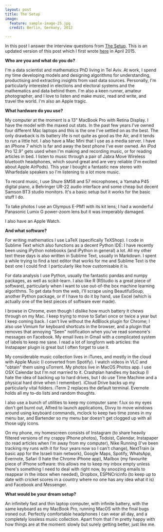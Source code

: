 ```yaml
---
layout: post
title: The Setup
image:
  feature: sample-image-25.jpg
  credit: Berlin, Germany, 2012

---
```


In this post I answer the interview questions from [The Setup](http://usesthis.com/). This is an updated version of this post which I first wrote [here](http://www.clintonboys.com/uses-this-old/) in April 2015. 

**Who are you and what do you do?**

I'm a data scientist and mathematics PhD living in Tel Aviv. At work, I spend my time developing models and designing algorithms for understanding, productising and extracting insights from vast data sources. Personally, I'm particularly interested in elections and electoral systems and the mathematics and data behind them. I'm also a keen runner, amateur photographer, and I love to listen and make music, read and write, and travel the world. I'm also an Apple tragic.

**What hardware do you use?**

My computer at the moment is a 13" MacBook Pro with Retina Display. I have the model with the maxed out stats. In the past few years I've owned four different Mac laptops and this is the one I've settled on as the best. The only drawback is its battery life is not quite as good as the Air, and it tends to run a little hot. I also have a Mac Mini that I use as a media server. I have an iPhone 7 which is far and away the best phone I've ever owned. An iPod Pro 12.9" gets used when I'm making and recording music, or for reading articles in bed. I listen to music through a pair of Jabra Move Wireless bluetooth headphones, which sound great and are very reliable (I'm excited about Apple AirPods). This year I bought a fantastic new stereo with Wharfedale speakers so I'm listening to a lot more music. 

To record music, I use Shure SM58 and 57 microphones, a Yamaha P45 digital piano, a Behringer UR-22 audio interface and some cheap but decent Samson BT3 studio monitors. It's a basic setup but it works for the basic stuff I do. 

To take photos I use an Olympus E-PM1 with its kit lens; I had a wonderful Panasonic Lumix G power-zoom lens but it was irreperably damaged. 

I also have an Apple Watch. 

**And what software?**

For writing mathematics I use LaTeX (specifically TeXShop). I code in Sublime Text which also functions as a decent Python IDE: I have recently been using iPython notebooks (and iPython in general) a lot. All my other text these days is also written in Sublime Text, usually in Markdown. I spent a while trying to find a text editor that works for me and Sublime Text is the best one I could find: I particularly like how customisable it is. 

For data analysis I use Python, usually the fantastic pandas and numpy packages, as well as scikit-learn. I also like R (RStudio is a great piece of software), particularly when I want to use out-of-the box machine learning algorithms. To get data from the web, I'll scrape using BeautifulSoup, another Python package, or if I have to do it by hand, use Excel (which is actually one of the best pieces of software ever made). 

I browse in Chrome, even though I dislike how much battery it chews through on my Mac. I keep trying to move to Safari once or twice a year but I keep coming back. I can't live without the AdBlock plugin for Chrome; I also use Vimium for keyboard shortcuts in the browser, and a plugin that removes that annoying "Seen" notification when you've read someone's messages on Facebook. My email lives in Gmail with a complicated system of labels to keep me sane. I read a lot of longform web articles: the Instapaper plugin is great but I often forget to use it. 

My considerable music collection lives in iTunes, and mostly in the cloud with Apple Music (I converted from Spotify). I watch videos in VLC and "obtain" them using uTorrent. My photos live in MacOS Photos app. I use OSX Calendar but I'm not married to it. Crashplan handles my backup (I hate the idea of backing up to hard drives, but I do use Time Machine and a physical hard drive when I remember). iCloud Drive backs up my particularly vital folders. iTerm 2 replaces the default terminal. Evernote holds all my to-do lists and random thoughts.

I also use a bunch of utilities to keep my computer sane: f.lux so my eyes don't get burnt out, Alfred to launch applications, Divvy to move windows around using keyboard commands, mclock to keep two time zones in my menu bar, and Bartender so my menu bar doesn't get clogged up with all those ugly icons. 

On my phone, my homescreen consists of Instagram (to share heavily filtered versions of my crappy iPhone photos), Todoist, Calendar, Instapaper (to read articles when I'm away from my computer), Nike Running (I've been tracking my runs with it for four years now so I can't change), NextTrain (a basic app for the Israeli train network), Google Maps, Spotify, WhatsApp, Evernote, Safari (I hate the Chrome iPhone app), Mailbox (my favourite piece of iPhone software: this allows me to keep my inbox empty unless there's something I need to deal with right now, by snoozing emails to reappear in the inbox when needed), Dropbox, ESPNCricinfo (to keep up to date with cricket scores in a country where no one has any idea what it is) and Facebook and Messenger. 

**What would be your dream setup?**

An infinitely fast and thin laptop computer, with infinite battery, with the same keyboard as my MacBook Pro, running MacOS with the final bugs ironed out. Perfectly comfortable headphones I can wear all day, and a completely lossless music collection. Apart from that I'm pretty happy with how things are at the moment: slowly but surely getting better, just like me. 